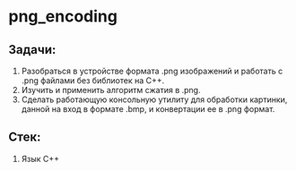 # png_encoding
## Задачи:
1. Разобраться в устройстве формата .png изображений и работать с .png файлами без библиотек на С++.
2. Изучить и применить алгоритм сжатия в .png.
3. Сделать работающую консольную утилиту для обработки картинки, данной на вход в формате .bmp, и конвертации ее в .png формат.

## Стек:
1. Язык C++
